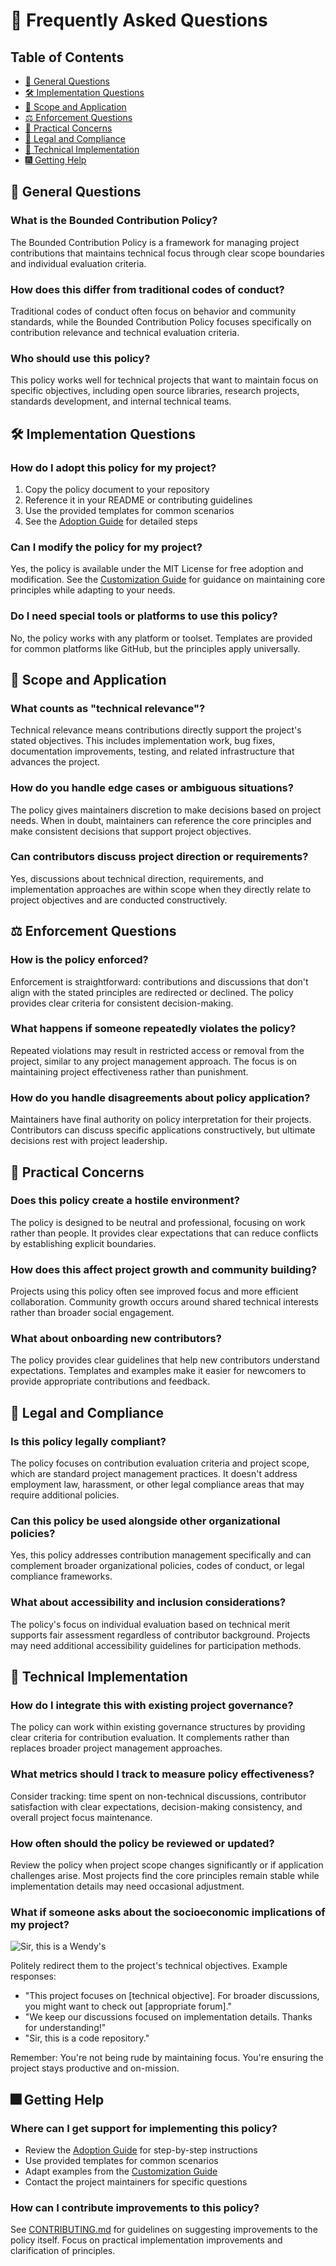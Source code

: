 # 🤔 Frequently Asked Questions

## Table of Contents

- [💬 General Questions](#-general-questions)
- [🛠️ Implementation Questions](#-implementation-questions)
- [🎯 Scope and Application](#-scope-and-application)
- [⚖️ Enforcement Questions](#-enforcement-questions)
- [💼 Practical Concerns](#-practical-concerns)
- [📜 Legal and Compliance](#-legal-and-compliance)
- [🔧 Technical Implementation](#-technical-implementation)
- [🎆 Getting Help](#-getting-help)

## 💬 General Questions

### What is the Bounded Contribution Policy?

The Bounded Contribution Policy is a framework for managing project contributions that maintains technical focus through clear scope boundaries and individual evaluation criteria.

### How does this differ from traditional codes of conduct?

Traditional codes of conduct often focus on behavior and community standards, while the Bounded Contribution Policy focuses specifically on contribution relevance and technical evaluation criteria.

### Who should use this policy?

This policy works well for technical projects that want to maintain focus on specific objectives, including open source libraries, research projects, standards development, and internal technical teams.

## 🛠️ Implementation Questions

### How do I adopt this policy for my project?

1. Copy the policy document to your repository
2. Reference it in your README or contributing guidelines  
3. Use the provided templates for common scenarios
4. See the [Adoption Guide](adoption/ADOPTION_GUIDE.md) for detailed steps

### Can I modify the policy for my project?

Yes, the policy is available under the MIT License for free adoption and modification. See the [Customization Guide](adoption/CUSTOMIZATION.md) for guidance on maintaining core principles while adapting to your needs.

### Do I need special tools or platforms to use this policy?

No, the policy works with any platform or toolset. Templates are provided for common platforms like GitHub, but the principles apply universally.

## 🎯 Scope and Application

### What counts as "technical relevance"?

Technical relevance means contributions directly support the project's stated objectives. This includes implementation work, bug fixes, documentation improvements, testing, and related infrastructure that advances the project.

### How do you handle edge cases or ambiguous situations?

The policy gives maintainers discretion to make decisions based on project needs. When in doubt, maintainers can reference the core principles and make consistent decisions that support project objectives.

### Can contributors discuss project direction or requirements?

Yes, discussions about technical direction, requirements, and implementation approaches are within scope when they directly relate to project objectives and are conducted constructively.

## ⚖️ Enforcement Questions

### How is the policy enforced?

Enforcement is straightforward: contributions and discussions that don't align with the stated principles are redirected or declined. The policy provides clear criteria for consistent decision-making.

### What happens if someone repeatedly violates the policy?

Repeated violations may result in restricted access or removal from the project, similar to any project management approach. The focus is on maintaining project effectiveness rather than punishment.

### How do you handle disagreements about policy application?

Maintainers have final authority on policy interpretation for their projects. Contributors can discuss specific applications constructively, but ultimate decisions rest with project leadership.

## 💼 Practical Concerns

### Does this policy create a hostile environment?

The policy is designed to be neutral and professional, focusing on work rather than people. It provides clear expectations that can reduce conflicts by establishing explicit boundaries.

### How does this affect project growth and community building?

Projects using this policy often see improved focus and more efficient collaboration. Community growth occurs around shared technical interests rather than broader social engagement.

### What about onboarding new contributors?

The policy provides clear guidelines that help new contributors understand expectations. Templates and examples make it easier for newcomers to provide appropriate contributions and feedback.

## 📜 Legal and Compliance

### Is this policy legally compliant?

The policy focuses on contribution evaluation criteria and project scope, which are standard project management practices. It doesn't address employment law, harassment, or other legal compliance areas that may require additional policies.

### Can this policy be used alongside other organizational policies?

Yes, this policy addresses contribution management specifically and can complement broader organizational policies, codes of conduct, or legal compliance frameworks.

### What about accessibility and inclusion considerations?

The policy's focus on individual evaluation based on technical merit supports fair assessment regardless of contributor background. Projects may need additional accessibility guidelines for participation methods.

## 🔧 Technical Implementation

### How do I integrate this with existing project governance?

The policy can work within existing governance structures by providing clear criteria for contribution evaluation. It complements rather than replaces broader project management approaches.

### What metrics should I track to measure policy effectiveness?

Consider tracking: time spent on non-technical discussions, contributor satisfaction with clear expectations, decision-making consistency, and overall project focus maintenance.

### How often should the policy be reviewed or updated?

Review the policy when project scope changes significantly or if application challenges arise. Most projects find the core principles remain stable while implementation details may need occasional adjustment.

### What if someone asks about the socioeconomic implications of my project?

![Sir, this is a Wendy's](res/images/wendys.jpg)

Politely redirect them to the project's technical objectives. Example responses:

- "This project focuses on [technical objective]. For broader discussions, you might want to check out [appropriate forum]."
- "We keep our discussions focused on implementation details. Thanks for understanding!"
- "Sir, this is a code repository."

Remember: You're not being rude by maintaining focus. You're ensuring the project stays productive and on-mission.

## 🎆 Getting Help

### Where can I get support for implementing this policy?

- Review the [Adoption Guide](adoption/ADOPTION_GUIDE.md) for step-by-step instructions
- Use provided templates for common scenarios
- Adapt examples from the [Customization Guide](adoption/CUSTOMIZATION.md)
- Contact the project maintainers for specific questions

### How can I contribute improvements to this policy?

See [CONTRIBUTING.md](CONTRIBUTING.md) for guidelines on suggesting improvements to the policy itself. Focus on practical implementation improvements and clarification of principles.
